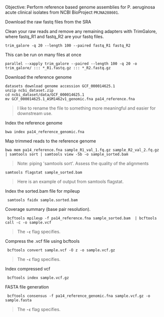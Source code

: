Objective: Perform reference based genome assemblies for P. aeruginosa acute clinical isolates from NCBI BioProject `PRJNA288601`.

Download the raw fastq files from the SRA

Clean your raw reads and remove any remaining adapters with TrimGalore, where fastq_R1 and fastq_R2 are your fastq files.

	trim_galore -q 20 --length 100 --paired fastq_R1 fastq_R2

 This can be run on many files at once

	parallel --xapply trim_galore --paired --length 100 -q 20 -o trim_galore/ ::: *_R1.fastq.gz ::: *_R2.fastq.gz

Download the reference genome

	datasets download genome accession GCF_000014625.1
	unzip ncbi_dataset.zip
	cd ncbi_dataset/data/GCF_000014625.1
	mv GCF_000014625.1_ASM1462v1_genomic.fna pa14_reference.fna
 > I like to rename the file to something more meaningful and easier for downstream use.

 Index the reference genome
 
	bwa index pa14_reference_genomic.fna
 
 Map trimmed reads to the reference genome
 
	bwa mem pa14_reference.fna sample_R1_val_1.fq.gz sample_R2_val_2.fq.gz | samtools sort | samtools view -Sb -o sample_sorted.bam
 > Note: piping 'samtools sort'.
 Assess the quality of the alignments
  
	samtools flagstat sample_sorted.bam

> Here is an example of output from samtools flagstat.

 Index the sorted.bam file for mpileup
  
	 samtools faidx sample.sorted.bam

Coverage summary (base pair resolution).
 
	 bcftools mpileup -f pa14_reference.fna sample_sorted.bam  | bcftools call -c -o sample.vcf
  
> The **`-c`** flag specifies.

Compress the .vcf file using bcftools
 
	 bcftools convert sample.vcf -O z -o sample.vcf.gz
    
> The **`-c`** flag specifies.

Index compressed vcf
 
	 bcftools index sample.vcf.gz

FASTA file generation
 
	 bcftools consensus -f pa14_reference_genomic.fna sample.vcf.gz -o sample.fasta

> The **`-c`** flag specifies.


